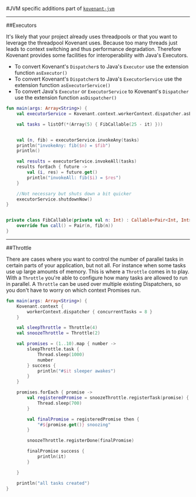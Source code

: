 #JVM specific additions
part of [`kovenant-jvm`](../index.md#artifacts)

---

##Executors

It's likely that your project already uses threadpools or that you want to leverage the threadpool
Kovenant uses. Because too many threads just leads to context switching and thus performance degradation.
Therefore Kovenant provides some facilities for interoperability with Java's Executors. 

* To convert Kovenant's `Dispatcher`s to Java's `Executor` use the extension function `asExecutor()` 
* To convert Kovenant's `Dispatcher`s to Java's `ExecutorService` use the extension function `asExecutorService()`
* To convert Java's `Executor` or `ExecutorService` to Kovenant's `Dispatcher` use the extension function `asDispatcher()`


```kt
fun main(args: Array<String>) {
    val executorService = Kovenant.context.workerContext.dispatcher.asExecutorService()

    val tasks = listOf(*(Array(5) { FibCallable(25 - it) }))


    val (n, fib) = executorService.invokeAny(tasks)
    println("invokeAny: fib($n) = $fib")
    println()

    val results = executorService.invokeAll(tasks)
    results forEach { future ->
        val (i, res) = future.get()
        println("invokeAll: fib($i) = $res")
    }

    //Not necessary but shuts down a bit quicker
    executorService.shutdownNow()
}


private class FibCallable(private val n: Int) : Callable<Pair<Int, Int>> {
    override fun call() = Pair(n, fib(n))
}
```

---

##Throttle

There are cases where you want to control the number of parallel tasks in certain parts of your application, but not all.
For instance when some tasks use up large amounts of memory. This is where a `Throttle` comes in to play. With a 
 `Throttle` you're able to configure how many tasks are allowed to run in parallel. A `Throttle` can be used over 
multiple existing Dispatchers, so you don't have to worry on which context Promises run.

```kt
fun main(args: Array<String>) {
    Kovenant.context {
        workerContext.dispatcher { concurrentTasks = 8 }
    }

    val sleepThrottle = Throttle(4)
    val snoozeThrottle = Throttle(2)

    val promises = (1..10).map { number ->
        sleepThrottle.task {
            Thread.sleep(1000)
            number
        } success {
            println("#$it sleeper awakes")
        }
    }

    promises.forEach { promise ->
        val registeredPromise = snoozeThrottle.registerTask(promise) {
            Thread.sleep(700)
        }

        val finalPromise = registeredPromise then {
            "#${promise.get()} snoozing"
        }

        snoozeThrottle.registerDone(finalPromise)

        finalPromise success {
            println(it)
        }

    }

    println("all tasks created")
}
```
  

